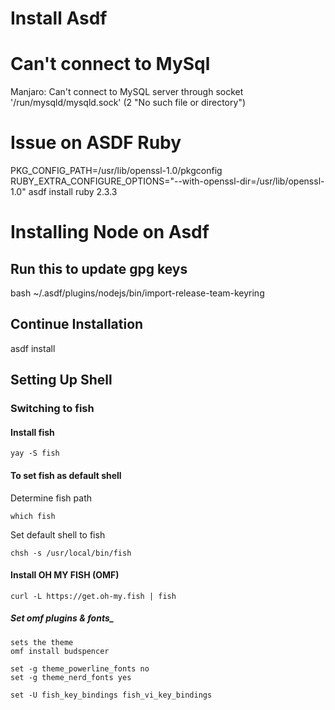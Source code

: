 # Install Asdf




# Can't connect to MySql 

 Manjaro: Can't connect to MySQL server through socket '/run/mysqld/mysqld.sock' (2 "No such file or directory") 




# Issue on ASDF Ruby 
PKG_CONFIG_PATH=/usr/lib/openssl-1.0/pkgconfig RUBY_EXTRA_CONFIGURE_OPTIONS="--with-openssl-dir=/usr/lib/openssl-1.0" asdf install ruby 2.3.3



# Installing Node on Asdf

## Run this to update gpg keys
bash ~/.asdf/plugins/nodejs/bin/import-release-team-keyring

## Continue Installation
asdf install


## Setting Up Shell
### Switching to fish

#### Install fish

```
yay -S fish
```


#### To set fish as default shell

Determine fish path

```which fish```

Set default shell to fish

```chsh -s /usr/local/bin/fish```


#### Install OH MY FISH (OMF)

```curl -L https://get.oh-my.fish | fish```


##### Set omf plugins & fonts_

```
sets the theme 
omf install budspencer

set -g theme_powerline_fonts no
set -g theme_nerd_fonts yes

set -U fish_key_bindings fish_vi_key_bindings

``` 
